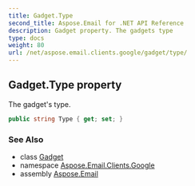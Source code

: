 ```yaml
---
title: Gadget.Type
second_title: Aspose.Email for .NET API Reference
description: Gadget property. The gadgets type
type: docs
weight: 80
url: /net/aspose.email.clients.google/gadget/type/
---
```

## Gadget.Type property

The gadget's type.

```csharp
public string Type { get; set; }
```

### See Also

* class [Gadget](../)
* namespace [Aspose.Email.Clients.Google](../../gadget/)
* assembly [Aspose.Email](../../../)


